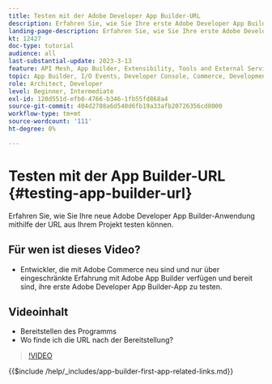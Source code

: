 ```yaml
---
title: Testen mit der Adobe Developer App Builder-URL
description: Erfahren Sie, wie Sie Ihre erste Adobe Developer App Builder-App über die bereitgestellte App Builder-URL für Ihr Projekt testen können.
landing-page-description: Erfahren Sie, wie Sie Ihre erste Adobe Developer App Builder-App über die bereitgestellte URL Ihres Projekts testen.
kt: 12427
doc-type: tutorial
audience: all
last-substantial-update: 2023-3-13
feature: API Mesh, App Builder, Extensibility, Tools and External Services, Backend Development
topic: App Builder, I/O Events, Developer Console, Commerce, Development, Integrations
role: Architect, Developer
level: Beginner, Intermediate
exl-id: 120d551d-efb0-4766-b346-1fb55fd868a4
source-git-commit: 404d2708a6d540d6fb19a33afb20726356cd8000
workflow-type: tm+mt
source-wordcount: '111'
ht-degree: 0%

---
```


# Testen mit der App Builder-URL {#testing-app-builder-url}

Erfahren Sie, wie Sie Ihre neue Adobe Developer App Builder-Anwendung mithilfe der URL aus Ihrem Projekt testen können.

## Für wen ist dieses Video?

* Entwickler, die mit Adobe Commerce neu sind und nur über eingeschränkte Erfahrung mit Adobe App Builder verfügen und bereit sind, ihre erste Adobe Developer App Builder-App zu testen.

## Videoinhalt

* Bereitstellen des Programms
* Wo finde ich die URL nach der Bereitstellung?

>[!VIDEO](https://video.tv.adobe.com/v/3416664?quality=12&learn=on)

{{$include /help/_includes/app-builder-first-app-related-links.md}}

